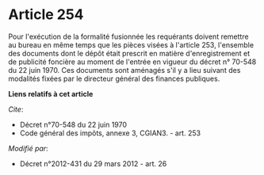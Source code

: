 # Article 254

Pour l'exécution de la formalité fusionnée les requérants doivent remettre au bureau en même temps que les pièces visées à
l'article 253, l'ensemble des documents dont le dépôt était prescrit en matière d'enregistrement et de publicité foncière au
moment de l'entrée en vigueur du décret n° 70-548 du 22 juin 1970. Ces documents sont aménagés s'il y a lieu suivant des
modalités fixées par le directeur général des finances publiques.

**Liens relatifs à cet article**

_Cite_:

  - Décret n°70-548 du 22 juin 1970
  - Code général des impôts, annexe 3, CGIAN3. - art. 253

_Modifié par_:

  - Décret n°2012-431  du 29 mars 2012 - art. 26
